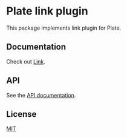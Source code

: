 # Plate link plugin

This package implements link plugin for Plate.

## Documentation

Check out [Link](https://plate.udecode.io/docs/plugins/link).

## API

See the [API documentation](https://plate-api.udecode.io/globals.html). 

## License

[MIT](../../../LICENSE)
